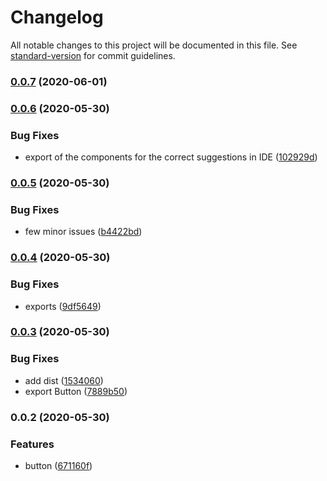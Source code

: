 # Changelog

All notable changes to this project will be documented in this file. See [standard-version](https://github.com/conventional-changelog/standard-version) for commit guidelines.

### [0.0.7](https://github.com/ctdlspace/ctdlui/compare/v0.0.6...v0.0.7) (2020-06-01)

### [0.0.6](https://github.com/ctdlspace/ctdlui/compare/v0.0.5...v0.0.6) (2020-05-30)


### Bug Fixes

* export of the components for the correct suggestions in IDE ([102929d](https://github.com/ctdlspace/ctdlui/commit/102929d0c264cd75c98313f21291912edc673d23))

### [0.0.5](https://github.com/ctdlspace/ctdlui/compare/v0.0.4...v0.0.5) (2020-05-30)


### Bug Fixes

* few minor issues ([b4422bd](https://github.com/ctdlspace/ctdlui/commit/b4422bd5adf83cec4e7180cff11f29835f845df5))

### [0.0.4](https://github.com/ctdlspace/ctdlui/compare/v0.0.3...v0.0.4) (2020-05-30)


### Bug Fixes

* exports ([9df5649](https://github.com/ctdlspace/ctdlui/commit/9df564901c23a2aa76ea1baaf3d70ee94d553430))

### [0.0.3](https://github.com/ctdlspace/ctdlui/compare/v0.0.2...v0.0.3) (2020-05-30)


### Bug Fixes

* add dist ([1534060](https://github.com/ctdlspace/ctdlui/commit/15340602b422f1dd023dd3abcac9251b74fc1838))
* export Button ([7889b50](https://github.com/ctdlspace/ctdlui/commit/7889b50897e1c46838f76a88e0db3c7434d59fed))

### 0.0.2 (2020-05-30)


### Features

* button ([671160f](https://github.com/ctdlspace/ctdlui/commit/671160f2c61d9b7e70358d5caffce41239a7cf54))
